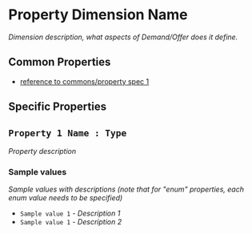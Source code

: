 # Property Dimension Name 
_Dimension description, what aspects of Demand/Offer does it define._

## 

## Common Properties

* [reference to commons/property spec 1](../0-commons/golem.inf.md)
  
## Specific Properties

## `Property 1 Name : Type`

_Property description_

### Sample values

_Sample values with descriptions (note that for "enum" properties, each enum value needs to be specified)_

* `Sample value 1` - _Description 1_
* `Sample value 1` - _Description 2_
